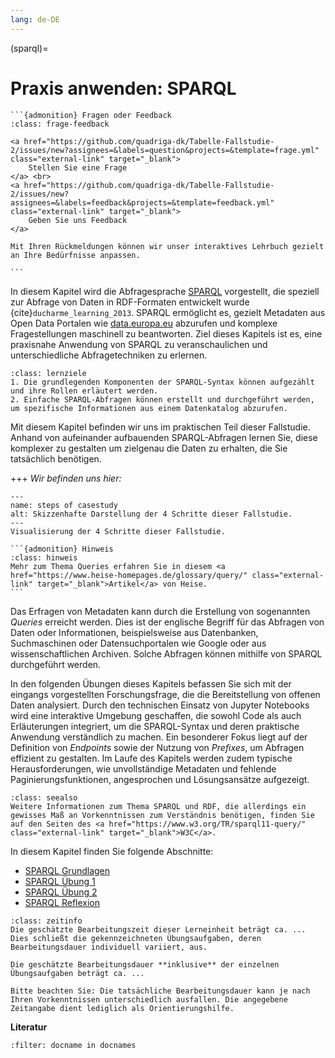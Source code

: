 ```yaml
---
lang: de-DE
---
```


(sparql)=
# Praxis anwenden: SPARQL

`````{margin}
```{admonition} Fragen oder Feedback 
:class: frage-feedback

<a href="https://github.com/quadriga-dk/Tabelle-Fallstudie-2/issues/new?assignees=&labels=question&projects=&template=frage.yml" class="external-link" target="_blank">
    Stellen Sie eine Frage
</a> <br>
<a href="https://github.com/quadriga-dk/Tabelle-Fallstudie-2/issues/new?assignees=&labels=feedback&projects=&template=feedback.yml" class="external-link" target="_blank">
    Geben Sie uns Feedback
</a>

Mit Ihren Rückmeldungen können wir unser interaktives Lehrbuch gezielt an Ihre Bedürfnisse anpassen.

```
`````


In diesem Kapitel wird die Abfragesprache <a href="https://de.wikipedia.org/wiki/SPARQL" class="external-link" target="_blank">SPARQL</a> vorgestellt, die speziell zur Abfrage von Daten in RDF-Formaten entwickelt wurde {cite}`ducharme_learning_2013`. SPARQL ermöglicht es, gezielt Metadaten aus Open Data Portalen wie <a href="https://data.europa.eu/de" class="external-link" target="_blank">data.europa.eu</a> abzurufen und komplexe Fragestellungen maschinell zu beantworten. Ziel dieses Kapitels ist es, eine praxisnahe Anwendung von SPARQL zu veranschaulichen und unterschiedliche Abfragetechniken zu erlernen.


```{admonition} Lernziel: Abfragesprache SPARQL
:class: lernziele
1. Die grundlegenden Komponenten der SPARQL-Syntax können aufgezählt und ihre Rollen erläutert werden.
2. Einfache SPARQL-Abfragen können erstellt und durchgeführt werden, um spezifische Informationen aus einem Datenkatalog abzurufen.
```

Mit diesem Kapitel befinden wir uns im praktischen Teil dieser Fallstudie. Anhand von aufeinander aufbauenden SPARQL-Abfragen lernen Sie, diese komplexer zu gestalten um zielgenau die Daten zu erhalten, die Sie tatsächlich benötigen.

+++
*Wir befinden uns hier:*
```{figure} /assets/case-study-2_steps-4.png
---
name: steps of casestudy
alt: Skizzenhafte Darstellung der 4 Schritte dieser Fallstudie.
---
Visualisierung der 4 Schritte dieser Fallstudie.
```


````{margin}
```{admonition} Hinweis 
:class: hinweis
Mehr zum Thema Queries erfahren Sie in diesem <a href="https://www.heise-homepages.de/glossary/query/" class="external-link" target="_blank">Artikel</a> von Heise.
```
````

Das Erfragen von Metadaten kann durch die Erstellung von sogenannten *Queries* erreicht werden. Dies ist der englische Begriff für das Abfragen von Daten oder Informationen, beispielsweise aus Datenbanken, Suchmaschinen oder Datensuchportalen wie Google oder aus wissenschaftlichen Archiven. Solche Abfragen können mithilfe von SPARQL durchgeführt werden. 

In den folgenden Übungen dieses Kapitels befassen Sie sich mit der eingangs vorgestellten Forschungsfrage, die die Bereitstellung von offenen Daten analysiert. Durch den technischen Einsatz von Jupyter Notebooks wird eine interaktive Umgebung geschaffen, die sowohl Code als auch Erläuterungen integriert, um die SPARQL-Syntax und deren praktische Anwendung verständlich zu machen. Ein besonderer Fokus liegt auf der Definition von *Endpoints* sowie der Nutzung von *Prefixes*, um Abfragen effizient zu gestalten. Im Laufe des Kapitels werden zudem typische Herausforderungen, wie unvollständige Metadaten und fehlende Paginierungsfunktionen, angesprochen und Lösungsansätze aufgezeigt.

```{admonition} Weiterführende Informationen
:class: seealso
Weitere Informationen zum Thema SPARQL und RDF, die allerdings ein gewisses Maß an Vorkenntnissen zum Verständnis benötigen, finden Sie auf den Seiten des <a href="https://www.w3.org/TR/sparql11-query/" class="external-link" target="_blank">W3C</a>.  
```


In diesem Kapitel finden Sie folgende Abschnitte: 

- [SPARQL Grundlagen](https://quadriga-dk.github.io/Tabelle-Fallstudie-2/sparql/SPARQL_Grundlagen.html)
- [SPARQL Übung 1](https://quadriga-dk.github.io/Tabelle-Fallstudie-2/sparql/SPARQL_%C3%9Cbung_1.html)
- [SPARQL Übung 2]([/SPARQL_Übung_2.md](https://quadriga-dk.github.io/Tabelle-Fallstudie-2/sparql/SPARQL_%C3%9Cbung_2.html))
- [SPARQL Reflexion]([/SPARQL_Reflexion.md](https://quadriga-dk.github.io/Tabelle-Fallstudie-2/sparql/SPARQL_Reflexion.html))


```{admonition} Bearbeitungszeit
:class: zeitinfo
Die geschätzte Bearbeitungszeit dieser Lerneinheit beträgt ca. ... Dies schließt die gekennzeichneten Übungsaufgaben, deren Bearbeitungsdauer individuell variiert, aus. 

Die geschätzte Bearbeitungsdauer **inklusive** der einzelnen Übungsaufgaben beträgt ca. ...

Bitte beachten Sie: Die tatsächliche Bearbeitungsdauer kann je nach Ihren Vorkenntnissen unterschiedlich ausfallen. Die angegebene Zeitangabe dient lediglich als Orientierungshilfe.
``` 


**Literatur**

```{bibliography}
:filter: docname in docnames
```
